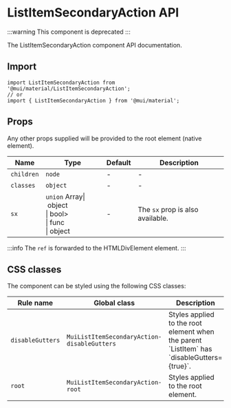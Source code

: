 # ListItemSecondaryAction API

:::warning
This component is deprecated
:::

The ListItemSecondaryAction component API documentation.

## Import

```
import ListItemSecondaryAction from '@mui/material/ListItemSecondaryAction';
// or
import { ListItemSecondaryAction } from '@mui/material';
```

## Props

Any other props supplied will be provided to the root element (native element).

| Name | Type | Default | Description |
| --- | --- | --- | --- |
| `children` | `node` | - | - |
| `classes` | `object` | - | - |
| `sx` | `union` Array\| object<br>\| bool><br>\| func<br>\| object | - | The `sx` prop is also available. |

:::info
The `ref` is forwarded to the HTMLDivElement element.
:::

## CSS classes

The component can be styled using the following CSS classes:

| Rule name | Global class | Description |
| --- | --- | --- |
| `disableGutters` | `MuiListItemSecondaryAction-disableGutters` | Styles applied to the root element when the parent \`ListItem\` has \`disableGutters={true}\`. |
| `root` | `MuiListItemSecondaryAction-root` | Styles applied to the root element. |